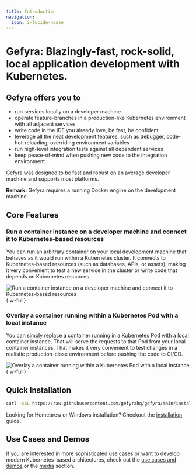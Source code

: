 ```yaml
---
title: Introduction
navigation:
  icon: i-lucide-house
---
```


# Gefyra: Blazingly-fast, rock-solid, local application development with Kubernetes.

## Gefyra offers you to

- run services locally on a developer machine
- operate feature-branches in a production-like Kubernetes environment with all adjacent services
- write code in the IDE you already love, be fast, be confident
- leverage all the neat development features, such as debugger, code-hot-reloading, overriding environment variables
- run high-level integration tests against all dependent services
- keep peace-of-mind when pushing new code to the integration environment

Gefyra was designed to be fast and robust on an average developer machine and supports most platforms.

**Remark:** Gefyra requires a running Docker engine on the development machine.


## Core Features

### Run a container instance on a developer machine and connect it to Kubernetes-based resources

You can run an arbitrary container on your local development machine that behaves as it would run within a Kubernetes cluster. It connects to Kubernetes-based resources (such as databases, APIs, or assets), making it very convenient to test a new service in the cluster or write code that depends on Kubernetes resources.

![Run a container instance on a developer machine and connect it to Kubernetes-based resources](/img/gefyra-run-action.png){.w-full}

### Overlay a container running within a Kubernetes Pod with a local instance

You can simply replace a container running in a Kubernetes Pod with a local container instance. That will serve the requests to that Pod from your local container instances. That makes it very convenient to test changes in a realistic production-close environment before pushing the code to CI/CD.

![Overlay a container running within a Kubernetes Pod with a local instance](/img/gefyra-bridge-action.png){.w-full}

## Quick Installation

```bash
curl -sSL https://raw.githubusercontent.com/gefyrahq/gefyra/main/install.sh | sh -
```

Looking for Homebrew or Windows installation? Checkout the [installation](/en/quick-start/installation) guide.

## Use Cases and Demos

If you are interested in more sophisticated use cases or want to develop modern Kubernetes-based architectures, check out the [use cases and demos](/usecases-and-demos) or the [media](/media) section.